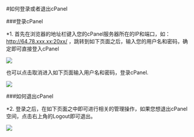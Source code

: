 <!-- --- tag: cpanel -->

#如何登录或者退出cPanel

###登录cPanel

*1. 首先在浏览器的地址栏键入您的cPanel服务器所在的IP和端口，如：http://64.78.xxx.xx:20xx/ ，跳转到如下页面之后，输入您的用户名和密码，确定即可直接登入cPanel

![](http://ww2.sinaimg.cn/large/a74ecc4cjw1e13awyq77wj.jpg)
 
   也可以点击取消进入如下页面输入用户名和密码，登录cPanel.

![](http://ww2.sinaimg.cn/large/a74e55b4jw1e13b0p92isj.jpg)

###如何退出cPanel

*2. 登录之后，在如下页面之中即可进行相关的管理操作，如果您想退出cPanel空间，点击右上角的Logout即可退出。

![](http://ww2.sinaimg.cn/large/a74ecc4cjw1e13bertcjvj.jpg)

